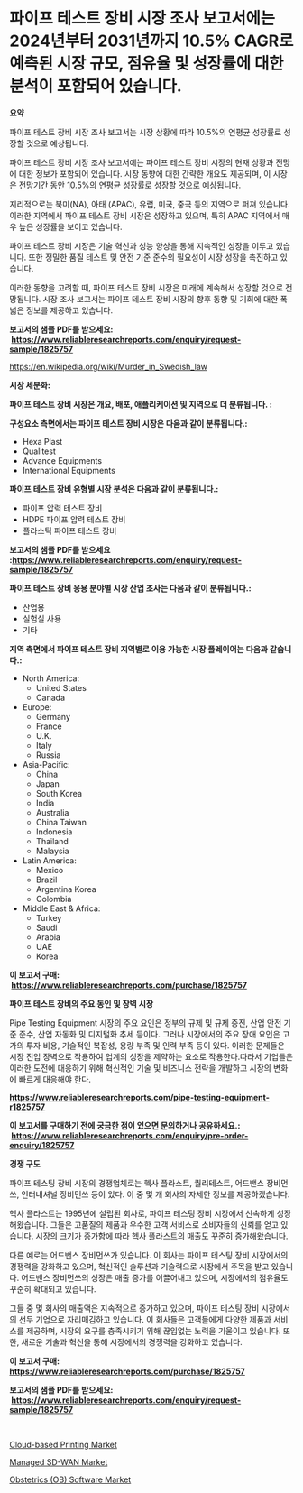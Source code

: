 <p><h1>파이프 테스트 장비 시장 조사 보고서에는 2024년부터 2031년까지 10.5% CAGR로 예측된 시장 규모, 점유율 및 성장률에 대한 분석이 포함되어 있습니다.</h1></p><p><strong>요약</strong></p>
<p><p>파이프 테스트 장비 시장 조사 보고서는 시장 상황에 따라 10.5%의 연평균 성장률로 성장할 것으로 예상됩니다.</p><p>파이프 테스트 장비 시장 조사 보고서에는 파이프 테스트 장비 시장의 현재 상황과 전망에 대한 정보가 포함되어 있습니다. 시장 동향에 대한 간략한 개요도 제공되며, 이 시장은 전망기간 동안 10.5%의 연평균 성장률로 성장할 것으로 예상됩니다.</p><p>지리적으로는 북미(NA), 아태 (APAC), 유럽, 미국, 중국 등의 지역으로 퍼져 있습니다. 이러한 지역에서 파이프 테스트 장비 시장은 성장하고 있으며, 특히 APAC 지역에서 매우 높은 성장률을 보이고 있습니다.</p><p>파이프 테스트 장비 시장은 기술 혁신과 성능 향상을 통해 지속적인 성장을 이루고 있습니다. 또한 정밀한 품질 테스트 및 안전 기준 준수의 필요성이 시장 성장을 촉진하고 있습니다.</p><p>이러한 동향을 고려할 때, 파이프 테스트 장비 시장은 미래에 계속해서 성장할 것으로 전망됩니다. 시장 조사 보고서는 파이프 테스트 장비 시장의 향후 동향 및 기회에 대한 폭넓은 정보를 제공하고 있습니다.</p></p>
<p><strong>보고서의 샘플 PDF를 받으세요: &nbsp;<a href="https://www.reliableresearchreports.com/enquiry/request-sample/1825757">https://www.reliableresearchreports.com/enquiry/request-sample/1825757</a></strong></p>
<p><a href="https://en.wikipedia.org/wiki/Murder_in_Swedish_law">https://en.wikipedia.org/wiki/Murder_in_Swedish_law</a></p>
<p><strong>시장 세분화:</strong></p>
<p><strong> 파이프 테스트 장비 시장은 개요, 배포, 애플리케이션 및 지역으로 더 분류됩니다. :</strong></p>
<p><strong>구성요소 측면에서는 파이프 테스트 장비 시장은 다음과 같이 분류됩니다.:</strong></p>
<p><ul><li>Hexa Plast</li><li>Qualitest</li><li>Advance Equipments</li><li>International Equipments</li></ul></p>
<p><strong> 파이프 테스트 장비 유형별 시장 분석은 다음과 같이 분류됩니다.:</strong></p>
<p><ul><li>파이프 압력 테스트 장비</li><li>HDPE 파이프 압력 테스트 장비</li><li>플라스틱 파이프 테스트 장비</li></ul></p>
<p><strong>보고서의 샘플 PDF를 받으세요 :<a href="https://www.reliableresearchreports.com/enquiry/request-sample/1825757">https://www.reliableresearchreports.com/enquiry/request-sample/1825757</a></strong></p>
<p><strong> 파이프 테스트 장비 응용 분야별 시장 산업 조사는 다음과 같이 분류됩니다.:</strong></p>
<p><ul><li>산업용</li><li>실험실 사용</li><li>기타</li></ul></p>
<p><strong>지역 측면에서 파이프 테스트 장비 지역별로 이용 가능한 시장 플레이어는 다음과 같습니다.:</strong></p>
<p><ul>
    <li>
        North America:
        <ul>
            <li>United States</li>
            <li>Canada</li>
        </ul>
    </li>
    <li>
        Europe:
        <ul>
            <li>Germany</li>
            <li>France</li>
            <li>U.K.</li>
            <li>Italy</li>
            <li>Russia</li>
        </ul>
    </li>
    <li>
        Asia-Pacific:
        <ul>
            <li>China</li>
            <li>Japan</li>
            <li>South Korea</li>
            <li>India</li>
            <li>Australia</li>
            <li>China Taiwan</li>
            <li>Indonesia</li>
            <li>Thailand</li>
            <li>Malaysia</li>
        </ul>
    </li>
    <li>
        Latin America:
        <ul>
            <li>Mexico</li>
            <li>Brazil</li>
            <li>Argentina Korea</li>
            <li>Colombia</li>
        </ul>
    </li>
    <li>
        Middle East & Africa:
        <ul>
            <li>Turkey</li>
            <li>Saudi</li>
            <li>Arabia</li>
            <li>UAE</li>
            <li>Korea</li>
        </ul>
    </li>
    </ul></p>
<p><strong>이 보고서 구매: &nbsp;<a href="https://www.reliableresearchreports.com/purchase/1825757">https://www.reliableresearchreports.com/purchase/1825757</a></strong></p>
<p><strong>파이프 테스트 장비의 주요 동인 및 장벽 시장</strong></p>
<p><p>Pipe Testing Equipment 시장의 주요 요인은 정부의 규제 및 규제 증진, 산업 안전 기준 준수, 산업 자동화 및 디지털화 추세 등이다. 그러나 시장에서의 주요 장애 요인은 고가의 투자 비용, 기술적인 복잡성, 용량 부족 및 인력 부족 등이 있다. 이러한 문제들은 시장 진입 장벽으로 작용하여 업계의 성장을 제약하는 요소로 작용한다.따라서 기업들은 이러한 도전에 대응하기 위해 혁신적인 기술 및 비즈니스 전략을 개발하고 시장의 변화에 빠르게 대응해야 한다.</p></p>
<p><strong><a href="https://www.reliableresearchreports.com/pipe-testing-equipment-r1825757">https://www.reliableresearchreports.com/pipe-testing-equipment-r1825757</a></strong></p>
<p><strong>이 보고서를 구매하기 전에 궁금한 점이 있으면 문의하거나 공유하세요.: &nbsp;<a href="https://www.reliableresearchreports.com/enquiry/pre-order-enquiry/1825757">https://www.reliableresearchreports.com/enquiry/pre-order-enquiry/1825757</a></strong></p>
<p><strong>경쟁 구도</strong></p>
<p><p>파이프 테스팅 장비 시장의 경쟁업체로는 헥사 플라스트, 퀄리테스트, 어드밴스 장비먼쓰, 인터내셔널 장비먼쓰 등이 있다. 이 중 몇 개 회사의 자세한 정보를 제공하겠습니다.</p><p>헥사 플라스트는 1995년에 설립된 회사로, 파이프 테스팅 장비 시장에서 신속하게 성장해왔습니다. 그들은 고품질의 제품과 우수한 고객 서비스로 소비자들의 신뢰를 얻고 있습니다. 시장의 크기가 증가함에 따라 헥사 플라스트의 매출도 꾸준히 증가해왔습니다.</p><p>다른 예로는 어드밴스 장비먼쓰가 있습니다. 이 회사는 파이프 테스팅 장비 시장에서의 경쟁력을 강화하고 있으며, 혁신적인 솔루션과 기술력으로 시장에서 주목을 받고 있습니다. 어드밴스 장비먼쓰의 성장은 매출 증가를 이끌어내고 있으며, 시장에서의 점유율도 꾸준히 확대되고 있습니다.</p><p>그들 중 몇 회사의 매출액은 지속적으로 증가하고 있으며, 파이프 테스팅 장비 시장에서의 선두 기업으로 자리매김하고 있습니다. 이 회사들은 고객들에게 다양한 제품과 서비스를 제공하며, 시장의 요구를 충족시키기 위해 끊임없는 노력을 기울이고 있습니다. 또한, 새로운 기술과 혁신을 통해 시장에서의 경쟁력을 강화하고 있습니다.</p></p>
<p><strong>이 보고서 구매: &nbsp; <a href="https://www.reliableresearchreports.com/purchase/1825757">https://www.reliableresearchreports.com/purchase/1825757</a></strong></p>
<p><strong>보고서의 샘플 PDF를 받으세요: &nbsp;<a href="https://www.reliableresearchreports.com/enquiry/request-sample/1825757">https://www.reliableresearchreports.com/enquiry/request-sample/1825757</a></strong><strong></strong></p>
<p>&nbsp;</p>
<p><p><a href="https://github.com/JameTravis/Market-Research-Report-List-6/blob/main/cloud-based-printing-market.md">Cloud-based Printing Market</a></p><p><a href="https://github.com/qndifksd5/Market-Research-Report-List-1/blob/main/managed-sd-wan-market.md">Managed SD-WAN Market</a></p><p><a href="https://github.com/vimar16th/Market-Research-Report-List-5/blob/main/obstetrics-ob-software-market.md">Obstetrics (OB) Software Market</a></p></p>